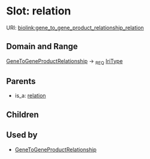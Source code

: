 # Slot: relation




URI: [biolink:gene_to_gene_product_relationship_relation](https://w3id.org/biolink/vocab/gene_to_gene_product_relationship_relation)
## Domain and Range

[GeneToGeneProductRelationship](GeneToGeneProductRelationship.md) ->  <sub>REQ</sub> [IriType](IriType.md)
## Parents

 *  is_a: [relation](relation.md)
## Children

## Used by

 * [GeneToGeneProductRelationship](GeneToGeneProductRelationship.md)
